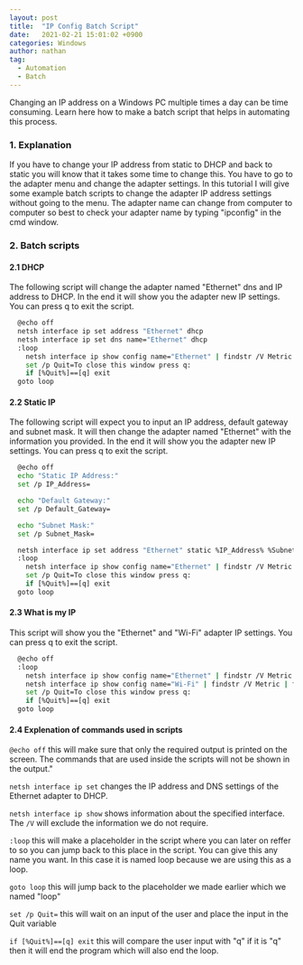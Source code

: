 ```yaml
---
layout: post
title:  "IP Config Batch Script"
date:   2021-02-21 15:01:02 +0900
categories: Windows 
author: nathan
tag: 
  - Automation
  - Batch
---
```


<script src="https://unpkg.com/vanilla-back-to-top@7.2.1/dist/vanilla-back-to-top.min.js"></script>
<script>addBackToTop({})</script>

Changing an IP address on a Windows PC multiple times a day can be time consuming. Learn here how to make a batch script that helps in automating this process.

### 1. Explanation
If you have to change your IP address from static to DHCP and back to static you will know that it takes some time to change this. You have to go to the adapter menu and change the adapter settings.
In this tutorial I will give some example batch scripts to change the adapter IP address settings without going to the menu.
The adapter name can change from computer to computer so best to check your adapter name by typing "ipconfig" in the cmd window.

### 2. Batch scripts

#### 2.1 DHCP
The following script will change the adapter named "Ethernet" dns and IP address to DHCP. In the end it will show you the adapter new IP settings. You can press q to exit the script.
```bash
  @echo off
  netsh interface ip set address "Ethernet" dhcp
  netsh interface ip set dns name="Ethernet" dhcp
  :loop
  	netsh interface ip show config name="Ethernet" | findstr /V Metric | findstr /V suffix | findstr /V WINS
  	set /p Quit=To close this window press q:
  	if [%Quit%]==[q] exit
  goto loop
```

#### 2.2 Static IP
The following script will expect you to input an IP address, default gateway and subnet mask. It will then change the adapter named "Ethernet" with the information you provided. In the end it will show you the adapter new IP settings. You can press q to exit the script.
```bash
  @echo off
  echo "Static IP Address:"
  set /p IP_Address=

  echo "Default Gateway:"
  set /p Default_Gateway=

  echo "Subnet Mask:"
  set /p Subnet_Mask=

  netsh interface ip set address "Ethernet" static %IP_Address% %Subnet_Mask% %Default_Gateway%
  :loop
  	netsh interface ip show config name="Ethernet" | findstr /V Metric | findstr /V suffix | findstr /V WINS
  	set /p Quit=To close this window press q:
  	if [%Quit%]==[q] exit
  goto loop
```

#### 2.3 What is my IP
This script will show you the "Ethernet" and "Wi-Fi" adapter IP settings. You can press q to exit the script.
```bash
  @echo off
  :loop
  	netsh interface ip show config name="Ethernet" | findstr /V Metric | findstr /V suffix | findstr /V WINS
  	netsh interface ip show config name="Wi-Fi" | findstr /V Metric | findstr /V suffix | findstr /V WINS
  	set /p Quit=To close this window press q:
  	if [%Quit%]==[q] exit
  goto loop
```

#### 2.4 Explenation of commands used in scripts
`@echo off` this will make sure that only the required output is printed on the screen. The commands that are used inside the scripts will not be shown in the output."

`netsh interface ip set` changes the IP address and DNS settings of the Ethernet adapter to DHCP.

`netsh interface ip show` shows information about the specified interface. The `/V` will exclude the information we do not require.

`:loop` this will make a placeholder in the script where you can later on reffer to so you can jump back to this place in the script. You can give this any name you want. In this case it is named loop because we are using this as a loop.

`goto loop` this will jump back to the placeholder we made earlier which we named "loop"

`set /p Quit=` this will wait on an input of the user and place the input in the Quit variable

`if [%Quit%]==[q] exit` this will compare the user input with "q" if it is "q" then it will end the program which will also end the loop.
